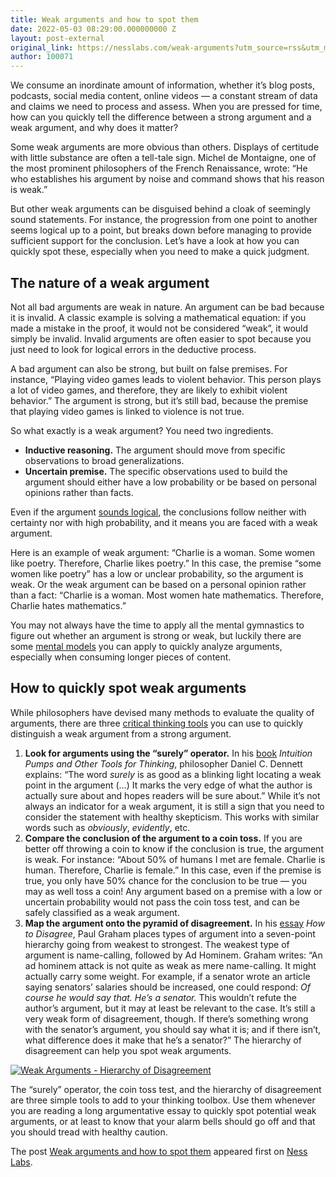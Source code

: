 ```yaml
---
title: Weak arguments and how to spot them
date: 2022-05-03 08:29:00.000000000 Z
layout: post-external
original_link: https://nesslabs.com/weak-arguments?utm_source=rss&utm_medium=rss&utm_campaign=weak-arguments
author: 100071
---
```


We consume an inordinate amount of information, whether it’s blog posts, podcasts, social media content, online videos — a constant stream of data and claims we need to process and assess. When you are pressed for time, how can you quickly tell the difference between a strong argument and a weak argument, and why does it matter?

Some weak arguments are more obvious than others. Displays of certitude with little substance are often a tell-tale sign. Michel de Montaigne, one of the most prominent philosophers of the French Renaissance, wrote: “He who establishes his argument by noise and command shows that his reason is weak.”

But other weak arguments can be disguised behind a cloak of seemingly sound statements. For instance, the progression from one point to another seems logical up to a point, but breaks down before managing to provide sufficient support for the conclusion. Let’s have a look at how you can quickly spot these, especially when you need to make a quick judgment.

## The nature of a weak argument

Not all bad arguments are weak in nature. An argument can be bad because it is invalid. A classic example is solving a mathematical equation: if you made a mistake in the proof, it would not be considered “weak”, it would simply be invalid. Invalid arguments are often easier to spot because you just need to look for logical errors in the deductive process.

A bad argument can also be strong, but built on false premises. For instance, “Playing video games leads to violent behavior. This person plays a lot of video games, and therefore, they are likely to exhibit violent behavior.” The argument is strong, but it’s still bad, because the premise that playing video games is linked to violence is not true.

So what exactly is a weak argument? You need two ingredients.

- **Inductive reasoning.** The argument should move from specific observations to broad generalizations.
- **Uncertain premise.** The specific observations used to build the argument should either have a low probability or be based on personal opinions rather than facts.

Even if the argument [sounds logical](https://nesslabs.com/inductive-deductive-reasoning), the conclusions follow neither with certainty nor with high probability, and it means you are faced with a weak argument.

Here is an example of weak argument: “Charlie is a woman. Some women like poetry. Therefore, Charlie likes poetry.” In this case, the premise “some women like poetry” has a low or unclear probability, so the argument is weak. Or the weak argument can be based on a personal opinion rather than a fact: “Charlie is a woman. Most women hate mathematics. Therefore, Charlie hates mathematics.”

You may not always have the time to apply all the mental gymnastics to figure out whether an argument is strong or weak, but luckily there are some [mental models](https://nesslabs.com/mental-models) you can apply to quickly analyze arguments, especially when consuming longer pieces of content.

## How to quickly spot weak arguments

While philosophers have devised many methods to evaluate the quality of arguments, there are three [critical thinking tools](https://nesslabs.com/how-to-think-better) you can use to quickly distinguish a weak argument from a strong argument.

1. **Look for arguments using the “surely” operator.** In his [book](https://www.amazon.co.uk/Intuition-Pumps-Other-Tools-Thinking/dp/0241954622?&_encoding=UTF8&tag=nesslabs-21&linkCode=ur2&linkId=73902a42fd05e5bbb9cba83ef38d6df6&camp=1634&creative=6738) _Intuition Pumps and Other Tools for Thinking_, philosopher Daniel C. Dennett explains: “The word _surely_ is as good as a blinking light locating a weak point in the argument (…) It marks the very edge of what the author is actually sure about and hopes readers will be sure about.” While it’s not always an indicator for a weak argument, it is still a sign that you need to consider the statement with healthy skepticism. This works with similar words such as _obviously_, _evidently_, etc.
2. **Compare the conclusion of the argument to a coin toss.** If you are better off throwing a coin to know if the conclusion is true, the argument is weak. For instance: “About 50% of humans I met are female. Charlie is human. Therefore, Charlie is female.” In this case, even if the premise is true, you only have 50% chance for the conclusion to be true — you may as well toss a coin! Any argument based on a premise with a low or uncertain probability would not pass the coin toss test, and can be safely classified as a weak argument.
3. **Map the argument onto the pyramid of disagreement.** In his [essay](http://www.paulgraham.com/disagree.html) _How to Disagree_, Paul Graham places types of argument into a seven-point hierarchy going from weakest to strongest. The weakest type of argument is name-calling, followed by Ad Hominem. Graham writes: “An ad hominem attack is not quite as weak as mere name-calling. It might actually carry some weight. For example, if a senator wrote an article saying senators’ salaries should be increased, one could respond: _Of course he would say that. He’s a senator._ This wouldn’t refute the author’s argument, but it may at least be relevant to the case. It’s still a very weak form of disagreement, though. If there’s something wrong with the senator’s argument, you should say what it is; and if there isn’t, what difference does it make that he’s a senator?” The hierarchy of disagreement can help you spot weak arguments.

[![Weak Arguments - Hierarchy of Disagreement](https://nesslabs.com/wp-content/uploads/2022/05/weak-arguments-banner.png)](https://nesslabs.com/wp-content/uploads/2022/05/weak-arguments-banner.png)

The “surely” operator, the coin toss test, and the hierarchy of disagreement are three simple tools to add to your thinking toolbox. Use them whenever you are reading a long argumentative essay to quickly spot potential weak arguments, or at least to know that your alarm bells should go off and that you should tread with healthy caution.

The post [Weak arguments and how to spot them](https://nesslabs.com/weak-arguments) appeared first on [Ness Labs](https://nesslabs.com).

